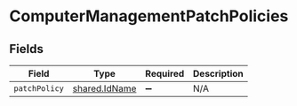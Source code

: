 # ComputerManagementPatchPolicies


## Fields

| Field                                          | Type                                           | Required                                       | Description                                    |
| ---------------------------------------------- | ---------------------------------------------- | ---------------------------------------------- | ---------------------------------------------- |
| `patchPolicy`                                  | [shared.IdName](../../models/shared/idname.md) | :heavy_minus_sign:                             | N/A                                            |